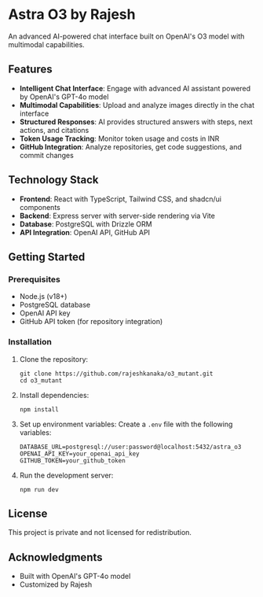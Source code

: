 # Astra O3 by Rajesh

An advanced AI-powered chat interface built on OpenAI's O3 model with multimodal capabilities.

## Features

- **Intelligent Chat Interface**: Engage with advanced AI assistant powered by OpenAI's GPT-4o model
- **Multimodal Capabilities**: Upload and analyze images directly in the chat interface
- **Structured Responses**: AI provides structured answers with steps, next actions, and citations
- **Token Usage Tracking**: Monitor token usage and costs in INR
- **GitHub Integration**: Analyze repositories, get code suggestions, and commit changes

## Technology Stack

- **Frontend**: React with TypeScript, Tailwind CSS, and shadcn/ui components
- **Backend**: Express server with server-side rendering via Vite
- **Database**: PostgreSQL with Drizzle ORM
- **API Integration**: OpenAI API, GitHub API

## Getting Started

### Prerequisites

- Node.js (v18+)
- PostgreSQL database
- OpenAI API key
- GitHub API token (for repository integration)

### Installation

1. Clone the repository:
   ```
   git clone https://github.com/rajeshkanaka/o3_mutant.git
   cd o3_mutant
   ```

2. Install dependencies:
   ```
   npm install
   ```

3. Set up environment variables:
   Create a `.env` file with the following variables:
   ```
   DATABASE_URL=postgresql://user:password@localhost:5432/astra_o3
   OPENAI_API_KEY=your_openai_api_key
   GITHUB_TOKEN=your_github_token
   ```

4. Run the development server:
   ```
   npm run dev
   ```

## License

This project is private and not licensed for redistribution.

## Acknowledgments

- Built with OpenAI's GPT-4o model
- Customized by Rajesh